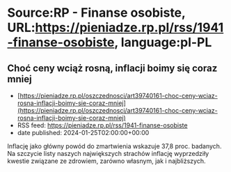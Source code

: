 # Source:RP - Finanse osobiste, URL:https://pieniadze.rp.pl/rss/1941-finanse-osobiste, language:pl-PL

## Choć ceny wciąż rosną, inflacji boimy się coraz mniej
 - [https://pieniadze.rp.pl/oszczednosci/art39740161-choc-ceny-wciaz-rosna-inflacji-boimy-sie-coraz-mniej](https://pieniadze.rp.pl/oszczednosci/art39740161-choc-ceny-wciaz-rosna-inflacji-boimy-sie-coraz-mniej)
 - RSS feed: https://pieniadze.rp.pl/rss/1941-finanse-osobiste
 - date published: 2024-01-25T02:00:00+00:00

Inflację jako główny powód do zmartwienia wskazuje 37,8 proc. badanych. Na szczycie listy naszych największych strachów inflację wyprzedziły kwestie związane ze zdrowiem, zarówno własnym, jak i najbliższych.

